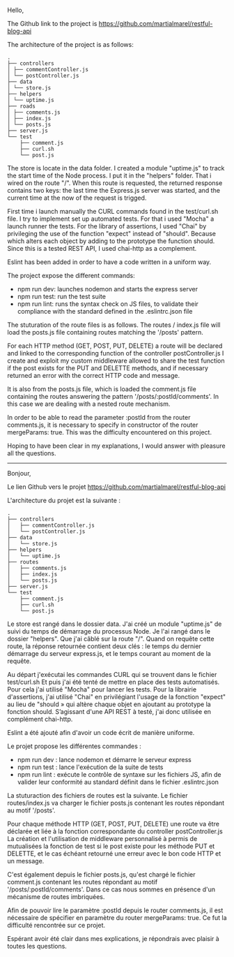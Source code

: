 Hello,

The Github link to the project is https://github.com/martialmarel/restful-blog-api

The architecture of the project is as follows:

    .
    ├── controllers
    │ ├── commentController.js
    │ └── postController.js
    ├── data
    │ └── store.js
    ├── helpers
    │ └── uptime.js
    ├── roads
    │ ├── comments.js
    │ ├── index.js
    │ └── posts.js
    ├── server.js
    └── test
        ├── comment.js
        ├── curl.sh
        └── post.js


The store is locate in the data folder.
I created a module "uptime.js" to track the start time of the Node process. I put it in the "helpers" folder.
That i wired on the route "/". When this route is requested, the returned response contains two keys: the last time the Express.js server was started, and the current time at the now of the request is trigged.

First time i launch manually the CURL commands found in the test/curl.sh file.
I try to implement set up automated tests.
For that i used "Mocha" a launch runner the tests.
For the library of assertions, I used "Chai" by privileging the use of the function "expect" instead of "should". Because which alters each object by adding to the prototype the function should.
Since this is a tested REST API, I used chai-http as a complement.

Eslint has been added in order to have a code written in a uniform way.

The project expose the different commands:

   - npm run dev: launches nodemon and starts the express server
   - npm run test: run the test suite
   - npm run lint: runs the syntax check on JS files, to validate their compliance with the standard defined in the .eslintrc.json file

The stuturation of the route files is as follows.
The routes / index.js file will load the posts.js file containing routes matching the '/posts' pattern.

For each HTTP method (GET, POST, PUT, DELETE) a route will be declared and linked to the corresponding function of the controller postController.js
I create and exploit my custom middleware allowed to share the test function if the post exists for the PUT and DELETTE methods, and if necessary returned an error with the correct HTTP code and message.

It is also from the posts.js file, which is loaded the comment.js file containing the routes answering the pattern '/posts/:postId/comments'.
In this case we are dealing with a nested route mechanism.

In order to be able to read the parameter :postId from the router comments.js, it is necessary to specify in constructor of the router mergeParams: true. This was the difficulty encountered on this project.

Hoping to have been clear in my explanations, I would answer with pleasure all the questions.

-----------------------------------------

Bonjour,

Le lien Github vers le projet https://github.com/martialmarel/restful-blog-api

L'architecture du projet est la suivante :

    .
    ├── controllers
    │   ├── commentController.js
    │   └── postController.js
    ├── data
    │   └── store.js
    ├── helpers
    │   └── uptime.js
    ├── routes
    │   ├── comments.js
    │   ├── index.js
    │   └── posts.js
    ├── server.js
    └── test
        ├── comment.js
        ├── curl.sh
        └── post.js


Le store est rangé dans le dossier data.
J'ai créé un module "uptime.js" de suivi du temps de démarrage du processus Node. Je l'ai rangé dans le dossier "helpers".
Que j'ai câblé sur la route "/". Quand on requête cette route, la réponse retournée contient deux clés : le temps du dernier démarrage du serveur express.js, et le temps courant au moment de la requête.

Au départ j'exécutai les commandes CURL qui se trouvent dans le fichier test/curl.sh
Et puis j'ai été tenté de mettre en place des tests automatisés.
Pour cela j'ai utilisé "Mocha" pour lancer les tests.
Pour la librairie d'assertions, j'ai utilisé "Chai" en privilégiant l'usage de la fonction "expect" au lieu de "should » qui altère chaque objet en ajoutant au prototype la fonction should.
S’agissant d'une API REST à testé, j'ai donc utilisée en complément chai-http.

Eslint a été ajouté afin d'avoir un code écrit de manière uniforme.

Le projet propose les différentes commandes :

   - npm run dev : lance nodemon et démarre le serveur express
   - npm run test : lance l'exécution de la suite de tests
   - npm run lint : exécute le contrôle de syntaxe sur les fichiers JS, afin de valider leur conformité au standard définit dans le fichier .eslintrc.json

La stuturaction des fichiers de routes est la suivante.
Le fichier routes/index.js va charger le fichier posts.js contenant les routes répondant au motif '/posts'.

Pour chaque méthode HTTP (GET, POST, PUT, DELETE) une route va être déclarée et liée à la fonction correspondante du controller postController.js
La création et l'utilisation de middleware personnalisé à permis de mutualisées la fonction de test si le post existe pour les méthode PUT et DELETTE, et le cas échéant retourné une erreur avec le bon code HTTP et un message.

C'est également depuis le fichier posts.js, qu'est chargé le fichier comment.js contenant les routes répondant au motif '/posts/:postId/comments'.
Dans ce cas nous sommes en présence d'un mécanisme de routes imbriquées.

Afin de pouvoir lire le paramètre :postId depuis le router comments.js, il est nécessaire de spécifier en paramètre du router mergeParams: true. Ce fut la difficulté rencontrée sur ce projet.

Espérant avoir été clair dans mes explications, je répondrais avec plaisir à toutes les questions.